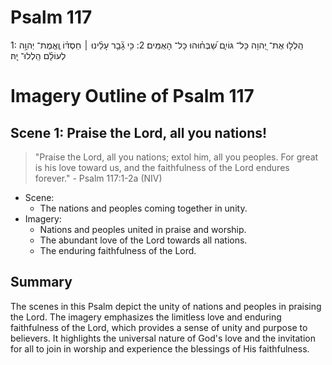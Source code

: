 # Psalm 117
1: הַֽלְל֣וּ אֶת־ יְ֭הוָה כָּל־ גּוֹיִ֑ם שַׁ֝בְּח֗וּהוּ כָּל־ הָאֻמִּֽים׃
2: כִּ֥י גָ֘בַ֤ר עָלֵ֨ינוּ ׀ חַסְדּ֗וֹ וֶֽאֱמֶת־ יְהוָ֥ה לְעוֹלָ֗ם הַֽלְלוּ־ יָֽהּ׃

# Imagery Outline of Psalm 117

## Scene 1: Praise the Lord, all you nations!

> "Praise the Lord, all you nations; extol him, all you peoples. For great is his love toward us, and the faithfulness of the Lord endures forever." - Psalm 117:1-2a (NIV)

- Scene:
  - The nations and peoples coming together in unity.
- Imagery:
  - Nations and peoples united in praise and worship.
  - The abundant love of the Lord towards all nations.
  - The enduring faithfulness of the Lord.

## Summary

The scenes in this Psalm depict the unity of nations and peoples in praising the Lord. The imagery emphasizes the limitless love and enduring faithfulness of the Lord, which provides a sense of unity and purpose to believers. It highlights the universal nature of God's love and the invitation for all to join in worship and experience the blessings of His faithfulness.